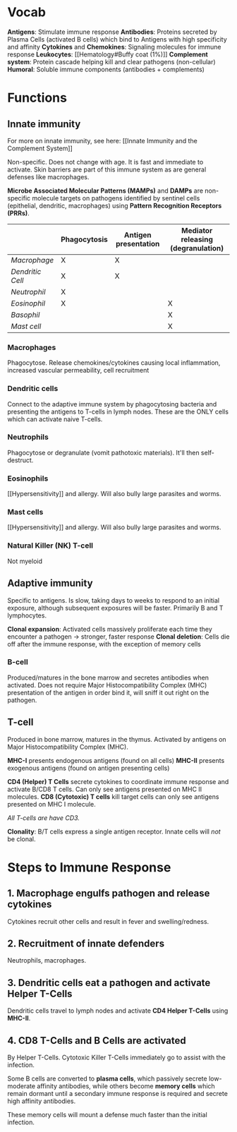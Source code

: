 # Vocab
**Antigens**: Stimulate immune response
**Antibodies**: Proteins secreted by Plasma Cells (activated B cells) which bind to Antigens with high specificity and affinity
**Cytokines** and **Chemokines**: Signaling molecules for immune response
**Leukocytes**: [[Hematology#Buffy coat (1%)]]
**Complement system**: Protein cascade helping kill and clear pathogens (non-cellular)
**Humoral**: Soluble immune components (antibodies + complements)
# Functions
## Innate immunity
For more on innate immunity, see here: [[Innate Immunity and the Complement System]]

Non-specific. Does not change with age. It is fast and immediate to activate. Skin barriers are part of this immune system as are general defenses like macrophages.

**Microbe Associated Molecular Patterns (MAMPs)** and **DAMPs** are non-specific molecule targets on pathogens identified by sentinel cells (epithelial, dendritic, macrophages) using **Pattern Recognition Receptors (PRRs)**.

|                | Phagocytosis | Antigen presentation | Mediator releasing (degranulation) |
| -------------- | ------------ | -------------------- | ---------------------------------- |
| *Macrophage*     | X            | X                    |                                    | 
| *Dendritic Cell* | X            | X                    |                                    |
| *Neutrophil*     | X            |                      |                                    |
| *Eosinophil*     | X            |                      | X                                  |
| *Basophil*       |              |                      | X                                  |
| *Mast cell*      |              |                      | X                                  |
### Macrophages
Phagocytose. Release chemokines/cytokines causing local inflammation, increased vascular permeability, cell recruitment
### Dendritic cells
Connect to the adaptive immune system by phagocytosing bacteria and presenting the antigens to T-cells in lymph nodes. These are the ONLY cells which can activate naive T-cells.
### Neutrophils
Phagocytose or degranulate (vomit pathotoxic materials). It'll then self-destruct.
### Eosinophils
[[Hypersensitivity]] and allergy. Will also bully large parasites and worms.
### Mast cells
[[Hypersensitivity]] and allergy. Will also bully large parasites and worms.
### Natural Killer (NK) T-cell
Not myeloid
## Adaptive immunity
Specific to antigens. Is slow, taking days to weeks to respond to an initial exposure, although subsequent exposures will be faster. Primarily B and T lymphocytes.

**Clonal expansion**: Activated cells massively proliferate each time they encounter a pathogen → stronger, faster response
**Clonal deletion**: Cells die off after the immune response, with the exception of memory cells
### B-cell
Produced/matures in the bone marrow and secretes antibodies when activated. Does not require Major Histocompatibility Complex (MHC) presentation of the antigen in order bind it, will sniff it out right on the pathogen.
## T-cell
Produced in bone marrow, matures in the thymus. Activated by antigens on Major Histocompatibility Complex (MHC). 

**MHC-I** presents endogenous antigens (found on all cells) 
**MHC-II** presents exogenous antigens (found on antigen presenting cells)

**CD4 (Helper) T Cells** secrete cytokines to coordinate immune
response and activate B/CD8 T cells. Can only see antigens presented on MHC II molecules.
**CD8 (Cytotoxic) T cells** kill target cells can only see antigens presented on MHC I molecule.

*All T-cells are have CD3.*

**Clonality**: B/T cells express a single antigen receptor. Innate cells will *not* be clonal.
# Steps to Immune Response
## 1. Macrophage engulfs pathogen and release cytokines
Cytokines recruit other cells and result in fever and swelling/redness.
## 2. Recruitment of innate defenders
Neutrophils, macrophages.
## 3. Dendritic cells eat a pathogen and activate Helper T-Cells
Dendritic cells travel to lymph nodes and activate **CD4 Helper T-Cells** using **MHC-II**.
## 4. CD8 T-Cells and B Cells are activated
By Helper T-Cells. Cytotoxic Killer T-Cells immediately go to assist with the infection. 

Some B cells are converted to **plasma cells**, which passively secrete low-moderate affinity antibodies, while others become **memory cells** which remain dormant until a secondary immune response is required and secrete high affinity antibodies.

These memory cells will mount a defense much faster than the initial infection.